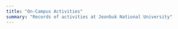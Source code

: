 ```yaml
---
title: "On-Campus Activities"
summary: "Records of activities at Jeonbuk National University"
---
```

